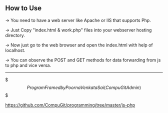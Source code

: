 How to Use
----------

-> You need to have a web server like Apache or IIS that supports Php.

-> Just Copy "index.html & work.php" files into your webserver hosting directory.

-> Now just go to the web browser and open the index.html with help of localhost.

-> You can observe the POST and GET methods for data forwarding from js to php and vice versa.

----------

$$$ Program Framed by Poorna Venkata Sai (CompuGit Admin) $$$

https://github.com/CompuGit/programming/tree/master/js-php
	
